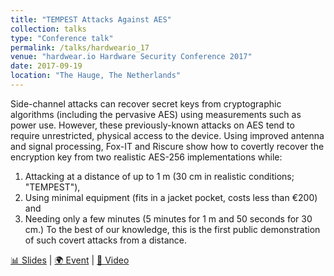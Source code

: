 ```yaml
---
title: "TEMPEST Attacks Against AES"
collection: talks
type: "Conference talk"
permalink: /talks/hardweario_17
venue: "hardwear.io Hardware Security Conference 2017"
date: 2017-09-19
location: "The Hauge, The Netherlands"
---
```


Side-channel attacks can recover secret keys from cryptographic algorithms
(including the pervasive AES) using measurements such as power use. However,
these previously-known attacks on AES tend to require unrestricted, physical
access to the device. Using improved antenna and signal processing, Fox-IT and
Riscure show how to covertly recover the encryption key from two realistic
AES-256 implementations while:

  1. Attacking at a distance of up to 1 m (30 cm in realistic conditions; "TEMPEST"),
  2. Using minimal equipment (fits in a jacket pocket, costs less than €200) and
  3. Needing only a few minutes (5 minutes for 1 m and 50 seconds for 30 cm.) To
the best of our knowledge, this is the first public demonstration of such covert
attacks from a distance.

[📊 Slides](/files/tempest_slides.pdf) |
[🌍 Event](https://hardwear.io/archives/the-hague-2017/) |
[🎥 Video](https://www.youtube.com/watch?v=-oIUKunL0-s)
